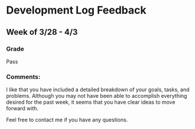 # Development Log Feedback


## Week of 3/28 - 4/3


### Grade
Pass

### Comments:
I like that you have included a detailed breakdown of your goals, tasks, and problems. Although you may not have been able to accomplish everything desired for the past week, it seems that you have clear ideas to move forward with.

Feel free to contact me if you have any questions.
